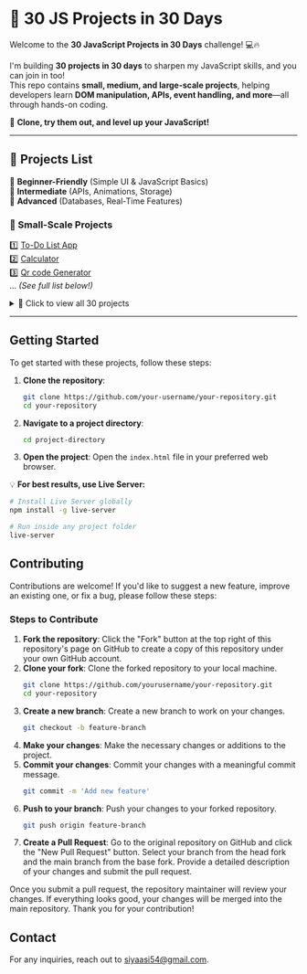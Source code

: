 # 🚀 30 JS Projects in 30 Days  

Welcome to the **30 JavaScript Projects in 30 Days** challenge! 💻🔥  

I'm building **30 projects in 30 days** to sharpen my JavaScript skills, and you can join in too!  
This repo contains **small, medium, and large-scale projects**, helping developers learn **DOM manipulation, APIs, event handling, and more**—all through hands-on coding.  

📌 **Clone, try them out, and level up your JavaScript!**  

---

## 🚀 Projects List  

🔹 **Beginner-Friendly** (Simple UI & JavaScript Basics)  
🔹 **Intermediate** (APIs, Animations, Storage)  
🔹 **Advanced** (Databases, Real-Time Features)  

### 📌 Small-Scale Projects  
1️⃣ [To-Do List App](./01-to-do-list-app)  
2️⃣ [Calculator](./02-calculator)  
3️⃣ [Qr code Generator](./03-qr-code-generator)  
... *(See full list below!)*  

<details>
  <summary>📜 Click to view all 30 projects</summary>

4️⃣ [Rock, Paper, Scissors Game](./04-rock-paper-scissors-game)  
5️⃣ [Tic-Tac-Toe Game](./05-tic-tac-toe-game)  
6️⃣ [Countdown Timer](./06-countdown-timer)  
7️⃣ [Password Generator](./07-password-generator)  
8️⃣ [Unit Converter](./08-unit-converter)  
9️⃣ [Weather App](./09-weather-app)  
1️⃣0️⃣ [Currency Converter](./10-currency-converter)  
1️⃣1️⃣ [Quiz App](./11-quiz-app)  
1️⃣2️⃣ [Expense Tracker](./12-expense-tracker)  
1️⃣3️⃣ [Pomodoro Timer](./13-pomodoro-timer)  
1️⃣4️⃣ [Markdown Previewer](./14-markdown-previewer)  
1️⃣5️⃣ [Form Validation](./15-form-validation)  
1️⃣6️⃣ [GitHub User Search](./16-github-user-search)  
1️⃣7️⃣ [Memory Game](./17-memory-game)  
1️⃣8️⃣ [Image Gallery](./18-image-gallery)  
1️⃣9️⃣ [Infinite Scroll](./19-infinite-scroll)  
2️⃣0️⃣ [Movie Database](./20-movie-database)  
2️⃣1️⃣ [E-commerce Product Page](./21-e-commerce-product-page)  
2️⃣2️⃣ [Blog](./22-blog)  
2️⃣3️⃣ [Chat Application](./23-chat-application)  
2️⃣4️⃣ [Landing Page](./24-landing-page)  
2️⃣5️⃣ [Portfolio Website](./25-portfolio-website)  
2️⃣6️⃣ [Music Player](./26-music-player)  
2️⃣7️⃣ [Drawing App](./27-drawing-app)  
2️⃣8️⃣ [Task Manager](./28-task-manager)  
2️⃣9️⃣ [Flashcard App](./29-flashcard-app)  
3️⃣0️⃣ [Recipe App](./30-recipe-app)  

</details>  

---

## Getting Started

To get started with these projects, follow these steps:

1. **Clone the repository**:
    ```bash
    git clone https://github.com/your-username/your-repository.git
    cd your-repository
    ```

2. **Navigate to a project directory**:
    ```bash
    cd project-directory
    ```

3. **Open the project**:
    Open the `index.html` file in your preferred web browser.

💡 **For best results, use Live Server:**  
```bash
# Install Live Server globally
npm install -g live-server

# Run inside any project folder
live-server
```
## Contributing

Contributions are welcome! If you'd like to suggest a new feature, improve an existing one, or fix a bug, please follow these steps:

### Steps to Contribute

1. **Fork the repository**: Click the "Fork" button at the top right of this repository's page on GitHub to create a copy of this repository under your own GitHub account.
2. **Clone your fork**: Clone the forked repository to your local machine.
    ```bash
    git clone https://github.com/yourusername/your-repository.git
    cd your-repository
    ```
3. **Create a new branch**: Create a new branch to work on your changes.
    ```bash
    git checkout -b feature-branch
    ```
4. **Make your changes**: Make the necessary changes or additions to the project.
5. **Commit your changes**: Commit your changes with a meaningful commit message.
    ```bash
    git commit -m 'Add new feature'
    ```
6. **Push to your branch**: Push your changes to your forked repository.
    ```bash
    git push origin feature-branch
    ```
7. **Create a Pull Request**: Go to the original repository on GitHub and click the "New Pull Request" button. Select your branch from the head fork and the main branch from the base fork. Provide a detailed description of your changes and submit the pull request.

Once you submit a pull request, the repository maintainer will review your changes. If everything looks good, your changes will be merged into the main repository. Thank you for your contribution!

## Contact
For any inquiries, reach out to [siyaasi54@gmail.com](mailto:siyaasi54@gmail.com).
